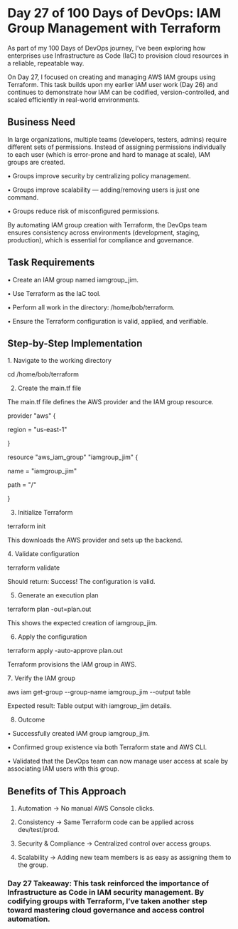 # Day 27 of 100 Days of DevOps: IAM Group Management with Terraform
As part of my 100 Days of DevOps journey, I’ve been exploring how enterprises use Infrastructure as Code (IaC) to provision cloud resources in a reliable, repeatable way.

On Day 27, I focused on creating and managing AWS IAM groups using Terraform. This task builds upon my earlier IAM user work (Day 26) and continues to demonstrate how IAM can be codified, version-controlled, and scaled efficiently in real-world environments.

## Business Need
In large organizations, multiple teams (developers, testers, admins) require different sets of permissions. Instead of assigning permissions individually to each user (which is error-prone and hard to manage at scale), IAM groups are created.

•	Groups improve security by centralizing policy management.

•	Groups improve scalability — adding/removing users is just one command.

•	Groups reduce risk of misconfigured permissions.

By automating IAM group creation with Terraform, the DevOps team ensures consistency across environments (development, staging, production), which is essential for compliance and governance.

## Task Requirements

•	Create an IAM group named iamgroup_jim.

•	Use Terraform as the IaC tool.

•	Perform all work in the directory: /home/bob/terraform.

•	Ensure the Terraform configuration is valid, applied, and verifiable.

## Step-by-Step Implementation
1️. Navigate to the working directory

cd /home/bob/terraform

2. Create the main.tf file

The main.tf file defines the AWS provider and the IAM group resource.

provider "aws" {

  region = "us-east-1"

}

resource "aws_iam_group" "iamgroup_jim" {

  name = "iamgroup_jim"
  
  path = "/"

}

3. Initialize Terraform

terraform init

This downloads the AWS provider and sets up the backend.

4️. Validate configuration

terraform validate

Should return: Success! The configuration is valid.

5. Generate an execution plan

terraform plan -out=plan.out

This shows the expected creation of iamgroup_jim.

6. Apply the configuration

terraform apply -auto-approve plan.out

Terraform provisions the IAM group in AWS.

7️. Verify the IAM group

aws iam get-group --group-name iamgroup_jim --output table

Expected result: Table output with iamgroup_jim details.

8. Outcome

•	Successfully created IAM group iamgroup_jim.

•	Confirmed group existence via both Terraform state and AWS CLI.

•	Validated that the DevOps team can now manage user access at scale by associating IAM users with this group.

## Benefits of This Approach
1.	Automation → No manual AWS Console clicks.

2.	Consistency → Same Terraform code can be applied across dev/test/prod.

3.	Security & Compliance → Centralized control over access groups.

4.	Scalability → Adding new team members is as easy as assigning them to the group.

### Day 27 Takeaway: This task reinforced the importance of Infrastructure as Code in IAM security management. By codifying groups with Terraform, I’ve taken another step toward mastering cloud governance and access control automation.

